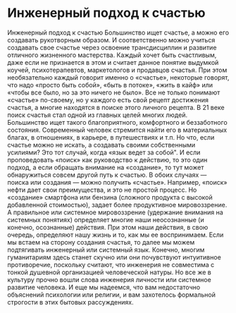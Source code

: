 # Инженерный подход к счастью

Инженерный подход к счастью
Большинство ищет счастье, а можно его создавать рукотворным образом. И соответственно можно учиться создавать свое счастье через освоение трансдисциплин и развитие отличного жизненного мастерства.
Каждый хочет быть счастливым, даже если не признается в этом и считает данное понятие выдумкой коучей, психотерапевтов, маркетологов и продавцов счастья. При этом необязательно каждый говорит именно о «счастье», некоторые говорят, что надо «просто быть собой», «быть в потоке», «жить в кайф» или «чтобы все было, но за это ничего не было». Все не только понимают «счастье» по-своему, но у каждого есть свой рецепт достижения счастья, а многие находятся в поиске этого личного рецепта.
В 21 веке поиск счастья стал одной из главных целей многих людей. Большинство ищет такого благоприятного, комфортного и беззаботного состояния. Современный человек стремится найти его в материальных благах, в отношениях, в карьере, в путешествиях и т.п. Но что, если счастье можно не искать, а создавать своими собственными усилиями?
Это тот случай, когда «язык ведет за собой". И если проповедовать «поиск» как руководство к действию, то это один подход, а если обращать внимание на «создание», то тут может обнаружиться совсем другой путь к счастью.
В обоих случаях — поиска или создания — можно получить «счастье». Например, «поиск» нефти дает свои преимущества, и это не простой процесс. Но «создание» смартфона или бензина (сложного продукта с высокой добавленной стоимостью), задает более продуктивное мировоззрение. А правильное или системное мировоззрение (удержание внимания на системных понятиях) определяет многие наши неосознанные (и конечно, осознанные) действия. При этом наши действия, в свою очередь, определяют нашу жизнь и то, как мы ее воспринимаем.
Если мы встаем на сторону создания счастья, то далее мы можем подтягивать инженерный или системный язык. Конечно, многим гуманитариям здесь станет скучно или они почувствуют интуитивное противоречие, поскольку считают, что инженерия не совместима с тонкой душевной организацией человеческой натуры. Но все же в культуру прочно вошли слова инженерия личности или системное развитие человека. И еще мы надеемся, что вам недостаточно объяснений психологии или религии, и вам захотелось формальной строгости в этих бытовых рассуждениях.

